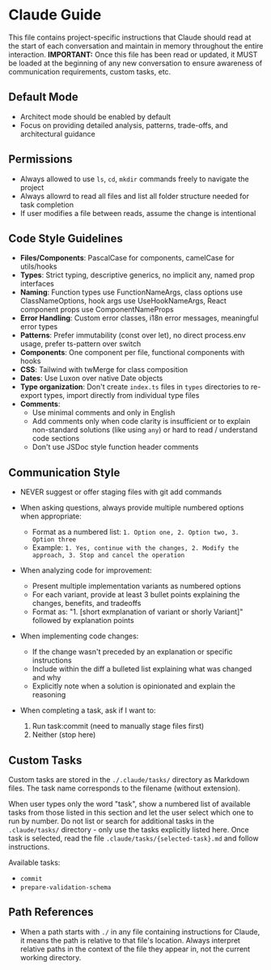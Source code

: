 # Claude Guide

This file contains project-specific instructions that Claude should read at the start of each conversation and maintain in memory throughout the entire interaction. **IMPORTANT:** Once this file has been read or updated, it MUST be loaded at the beginning of any new conversation to ensure awareness of communication requirements, custom tasks, etc.

## Default Mode

- Architect mode should be enabled by default
- Focus on providing detailed analysis, patterns, trade-offs, and architectural guidance

## Permissions

- Always allowed to use `ls`, `cd`, `mkdir` commands freely to navigate the project
- Always allowrd to read all files and list all folder structure needed for task completion
- If user modifies a file between reads, assume the change is intentional

## Code Style Guidelines

- **Files/Components**: PascalCase for components, camelCase for utils/hooks
- **Types**: Strict typing, descriptive generics, no implicit any, named prop interfaces
- **Naming**: Function types use FunctionNameArgs, class options use ClassNameOptions, hook args use UseHookNameArgs, React component props use ComponentNameProps
- **Error Handling**: Custom error classes, i18n error messages, meaningful error types
- **Patterns**: Prefer immutability (const over let), no direct process.env usage, prefer ts-pattern over switch
- **Components**: One component per file, functional components with hooks
- **CSS**: Tailwind with twMerge for class composition
- **Dates**: Use Luxon over native Date objects
- **Type organization**: Don't create `index.ts` files in `types` directories to re-export types, import directly from individual type files
- **Comments**:
  - Use minimal comments and only in English
  - Add comments only when code clarity is insufficient or to explain non-standard solutions (like using `any`) or hard to read / understand code sections
  - Don't use JSDoc style function header comments

## Communication Style

- NEVER suggest or offer staging files with git add commands
- When asking questions, always provide multiple numbered options when appropriate:

  - Format as a numbered list: `1. Option one, 2. Option two, 3. Option three`
  - Example: `1. Yes, continue with the changes, 2. Modify the approach, 3. Stop and cancel the operation`

- When analyzing code for improvement:

  - Present multiple implementation variants as numbered options
  - For each variant, provide at least 3 bullet points explaining the changes, benefits, and tradeoffs
  - Format as: "1. [short exmplanation of variant or shorly Variant]" followed by explanation points

- When implementing code changes:

  - If the change wasn't preceded by an explanation or specific instructions
  - Include within the diff a bulleted list explaining what was changed and why
  - Explicitly note when a solution is opinionated and explain the reasoning

- When completing a task, ask if I want to:
  1. Run task:commit (need to manually stage files first)
  2. Neither (stop here)

## Custom Tasks

Custom tasks are stored in the `./.claude/tasks/` directory as Markdown files. The task name corresponds to the filename (without extension).

When user types only the word "task", show a numbered list of available tasks from those listed in this section and let the user select which one to run by number. Do not list or search for additional tasks in the `.claude/tasks/` directory - only use the tasks explicitly listed here. Once task is selected, read the file `.claude/tasks/{selected-task}.md` and follow instructions.

Available tasks:

- `commit`
- `prepare-validation-schema`

## Path References

- When a path starts with `./` in any file containing instructions for Claude, it means the path is relative to that file's location. Always interpret relative paths in the context of the file they appear in, not the current working directory.
